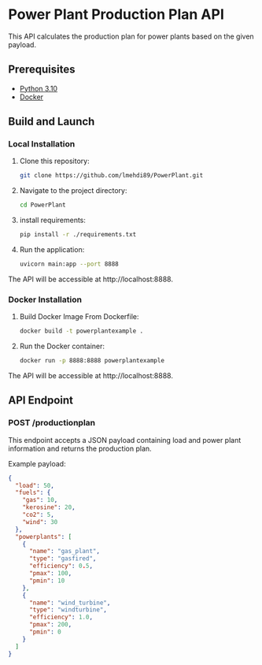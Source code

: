 # Power Plant Production Plan API

This API calculates the production plan for power plants based on the given payload.

## Prerequisites

- [Python 3.10](https://www.python.org/downloads/release/python-3100/)
- [Docker](https://docs.docker.com/get-docker/)

## Build and Launch

### Local Installation

1. Clone this repository:

    ```bash
    git clone https://github.com/lmehdi89/PowerPlant.git
    ```

2. Navigate to the project directory:

    ```bash
    cd PowerPlant
    ```

3. install requirements:

    ```bash
    pip install -r ./requirements.txt
    ```

4. Run the application:

    ```bash
    uvicorn main:app --port 8888
    ```

The API will be accessible at http://localhost:8888.

### Docker Installation

1. Build Docker Image From Dockerfile:

    ```bash
    docker build -t powerplantexample .
    ```

2. Run the Docker container:

    ```bash
    docker run -p 8888:8888 powerplantexample
    ```

The API will be accessible at http://localhost:8888.

## API Endpoint

### POST /productionplan

This endpoint accepts a JSON payload containing load and power plant information and returns the production plan.

Example payload:

```json
{
  "load": 50,
  "fuels": {
    "gas": 10,
    "kerosine": 20,
    "co2": 5,
    "wind": 30
  },
  "powerplants": [
    {
      "name": "gas_plant",
      "type": "gasfired",
      "efficiency": 0.5,
      "pmax": 100,
      "pmin": 10
    },
    {
      "name": "wind_turbine",
      "type": "windturbine",
      "efficiency": 1.0,
      "pmax": 200,
      "pmin": 0
    }
  ]
}
```

